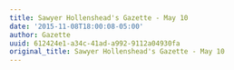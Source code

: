 ```yaml
---
title: Sawyer Hollenshead's Gazette - May 10
date: '2015-11-08T18:00:08-05:00'
author: Gazette
uuid: 612424e1-a34c-41ad-a992-9112a04930fa
original_title: Sawyer Hollenshead's Gazette - May 10
---
```


